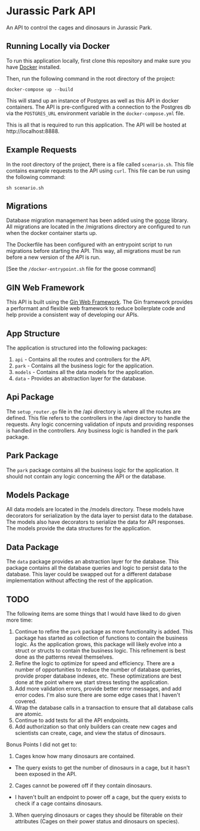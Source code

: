 # Jurassic Park API
An API to control the cages and dinosaurs in Jurassic Park.

## Running Locally via Docker
To run this application locally, first clone this repository and make sure you have [Docker](https://www.docker.com/) installed.

Then, run the following command in the root directory of the project:
```shell
docker-compose up --build
```

This will stand up an instance of Postgres as well as this API in docker containers.
The API is pre-configured with a connection to the Postgres db via the `POSTGRES_URL` environment variable in the `docker-compose.yml` file.

This is all that is required to run this application. The API will be hosted at http://localhost:8888.

## Example Requests
In the root directory of the project, there is a file called `scenario.sh`.
This file contains example requests to the API using `curl`.
This file can be run using the following command:
```shell
sh scenario.sh
```

## Migrations
Database migration management has been added using the [goose](https://github.com/pressly/goose) library.
All migrations are located in the /migrations directory are configured to run when the docker container starts up.

The Dockerfile has been configured with an entrypoint script to run migrations before starting the API.
This way, all migrations must be run before a new version of the API is run.

[See the `/docker-entrypoint.sh` file for the goose command]

## GIN Web Framework
This API is built using the [Gin Web Framework](https://gin-gonic.com/).
The Gin framework provides a performant and flexible web framework to reduce boilerplate code and help provide a consistent way of developing our APIs.

## App Structure
The application is structured into the following packages:
1. `api` - Contains all the routes and controllers for the API.
2. `park` - Contains all the business logic for the application.
3. `models` - Contains all the data models for the application.
4. `data` - Provides an abstraction layer for the database.

## Api Package
The `setup_router.go` file in the /api directory is where all the routes are defined.
This file refers to the controllers in the /api directory to handle the requests.
Any logic concerning validation of inputs and providing responses is handled in the controllers.
Any business logic is handled in the park package.

## Park Package
The `park` package contains all the business logic for the application.
It should not contain any logic concerning the API or the database.

## Models Package
All data models are located in the /models directory.
These models have decorators for serialization by the data layer to persist data to the database.
The models also have decorators to serialize the data for API responses.
The models provide the data structures for the application.

## Data Package
The `data` package provides an abstraction layer for the database.
This package contains all the database queries and logic to persist data to the database.
This layer could be swapped out for a different database implementation without affecting the rest of the application.

## TODO
The following items are some things that I would have liked to do given more time:
1. Continue to refine the `park` package as more functionality is added.
This package has started as collection of functions to contain the business logic.
As the application grows, this package will likely evolve into a struct or structs to contain the business logic.
This refinement is best done as the patterns reveal themselves.
2. Refine the logic to optimize for speed and efficiency.
There are a number of opportunities to reduce the number of database queries, provide proper database indexes, etc.
These optimizations are best done at the point where we start stress testing the application.
3. Add more validation errors, provide better error messages, and add error codes.
I'm also sure there are some edge cases that I haven't covered.
4. Wrap the database calls in a transaction to ensure that all database calls are atomic.
5. Continue to add tests for all the API endpoints.
6. Add authorization so that only builders can create new cages and scientists can create, cage, and view the status of dinosaurs.

Bonus Points I did not get to:
1. Cages know how many dinosaurs are contained.
- The query exists to get the number of dinosaurs in a cage, but it hasn't been exposed in the API.
2. Cages cannot be powered off if they contain dinosaurs.
- I haven't built an endpoint to power off a cage, but the query exists to check if a cage contains dinosaurs.
3. When querying dinosaurs or cages they should be filterable on their attributes (Cages on their power status and dinosaurs on species).
